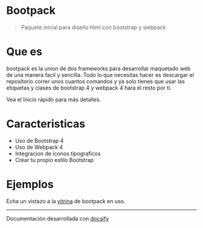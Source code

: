 # Bootpack

> Paquete inicial para diseño html con bootstrap y webpack  

# Que es

bootpack es la union de dos frameworks para desarrollar maquetado web de una manera facil y sencilla. Todo lo que necesitas hacer es descargar el repositorio correr unos cuantos comandos y ya solo tienes que usar las etiquetas y clases de bootstrap 4 y webpack 4 hara el resto por ti.

Vea el Inicio rápido para más detalles.

# Caracteristicas

* Uso de Bootstrap 4
* Uso de Webpack 4
* Integracion de iconos tipograficos
* Crear tu propio estilo Bootstrap 

# Ejemplos

Echa un vistazo a la [vitrina](#) de bootpack en uso.

***

Documentación desarrollada con [docsify](#)